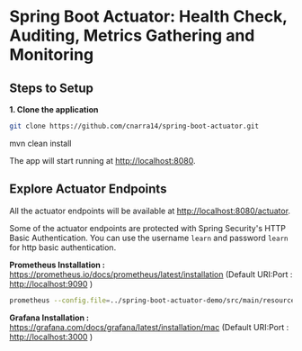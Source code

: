 # Spring Boot Actuator: Health Check, Auditing, Metrics Gathering and Monitoring 

## Steps to Setup

**1. Clone the application**

```bash
git clone https://github.com/cnarra14/spring-boot-actuator.git
```
mvn clean install

The app will start running at <http://localhost:8080>.

## Explore Actuator Endpoints

All the actuator endpoints will be available at <http://localhost:8080/actuator>.

Some of the actuator endpoints are protected with Spring Security's HTTP Basic Authentication. You can use the username `learn` and password `learn` for http basic authentication.


**Prometheus Installation  :** <https://prometheus.io/docs/prometheus/latest/installation> (Default URI:Port : <http://localhost:9090> )

 ``` bash
 prometheus --config.file=../spring-boot-actuator-demo/src/main/resources/prometheus.yml
  ```


**Grafana Installation :** <https://grafana.com/docs/grafana/latest/installation/mac>
   (Default URI:Port : <http://localhost:3000> )

